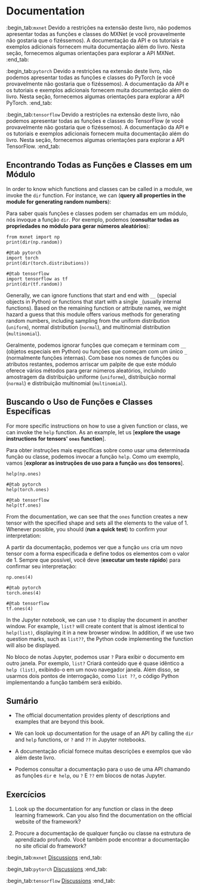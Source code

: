 # Documentation
:begin_tab:`mxnet`
Devido a restrições na extensão deste livro, não podemos apresentar todas as funções e classes do MXNet (e você provavelmente não gostaria que o fizéssemos). A documentação da API e os tutoriais e exemplos adicionais fornecem muita documentação além do livro. Nesta seção, fornecemos algumas orientações para explorar a API MXNet.
:end_tab:

:begin_tab:`pytorch`
Devido a restrições na extensão deste livro, não podemos apresentar todas as funções e classes do PyTorch (e você provavelmente não gostaria que o fizéssemos). A documentação da API e os tutoriais e exemplos adicionais fornecem muita documentação além do livro. Nesta seção, fornecemos algumas orientações para explorar a API PyTorch.
:end_tab:

:begin_tab:`tensorflow`
Devido a restrições na extensão deste livro, não podemos apresentar todas as funções e classes do TensorFlow (e você provavelmente não gostaria que o fizéssemos). A documentação da API e os tutoriais e exemplos adicionais fornecem muita documentação além do livro. Nesta seção, fornecemos algumas orientações para explorar a API TensorFlow.
:end_tab:


## Encontrando Todas as Funções e Classes em um Módulo

In order to know which functions and classes can be called in a module, we
invoke the `dir` function. For instance, we can (**query all properties in the
module for generating random numbers**):

Para saber quais funções e classes podem ser chamadas em um módulo, nós
invoque a função `dir`. Por exemplo, podemos (**consultar todas as propriedades no
módulo para gerar números aleatórios**):

```{.python .input  n=1}
from mxnet import np
print(dir(np.random))
```

```{.python .input  n=1}
#@tab pytorch
import torch
print(dir(torch.distributions))
```

```{.python .input  n=1}
#@tab tensorflow
import tensorflow as tf
print(dir(tf.random))
```

Generally, we can ignore functions that start and end with `__` (special objects in Python) or functions that start with a single `_`(usually internal functions). Based on the remaining function or attribute names, we might hazard a guess that this module offers various methods for generating random numbers, including sampling from the uniform distribution (`uniform`), normal distribution (`normal`), and multinomial distribution  (`multinomial`).

Geralmente, podemos ignorar funções que começam e terminam com `__` (objetos especiais em Python) ou funções que começam com um único `_` (normalmente funções internas). Com base nos nomes de funções ou atributos restantes, podemos arriscar um palpite de que este módulo oferece vários métodos para gerar números aleatórios, incluindo amostragem da distribuição uniforme (`uniforme`), distribuição normal (`normal`) e distribuição multinomial (`multinomial`).

## Buscando o Uso de Funções e Classes Específicas

For more specific instructions on how to use a given function or class, we can invoke the  `help` function. As an example, let us [**explore the usage instructions for tensors' `ones` function**].

Para obter instruções mais específicas sobre como usar uma determinada função ou classe, podemos invocar a função `help`. Como um exemplo, vamos [**explorar as instruções de uso para a função `uns` dos tensores**].

```{.python .input}
help(np.ones)
```

```{.python .input}
#@tab pytorch
help(torch.ones)
```

```{.python .input}
#@tab tensorflow
help(tf.ones)
```

From the documentation, we can see that the `ones` function creates a new tensor with the specified shape and sets all the elements to the value of 1. Whenever possible, you should (**run a quick test**) to confirm your interpretation:

A partir da documentação, podemos ver que a função `uns` cria um novo tensor com a forma especificada e define todos os elementos com o valor de 1. Sempre que possível, você deve (**executar um teste rápido**) para confirmar seu interpretação:

```{.python .input}
np.ones(4)
```

```{.python .input}
#@tab pytorch
torch.ones(4)
```

```{.python .input}
#@tab tensorflow
tf.ones(4)
```

In the Jupyter notebook, we can use `?` to display the document in another
window. For example, `list?` will create content that is almost
identical to `help(list)`, displaying it in a new browser
window. In addition, if we use two question marks, such as
`list??`, the Python code implementing the function will also be
displayed.

No bloco de notas Jupyter, podemos usar `?` Para exibir o documento em outro
janela. Por exemplo, `list?` Criará conteúdo que é quase
idêntico a `help (list)`, exibindo-o em um novo navegador
janela. Além disso, se usarmos dois pontos de interrogação, como
`list ??`, o código Python implementando a função também será
exibido.


## Sumário

* The official documentation provides plenty of descriptions and examples that are beyond this book.
* We can look up documentation for the usage of an API by calling the `dir` and `help` functions, or `?` and `??` in Jupyter notebooks.

* A documentação oficial fornece muitas descrições e exemplos que vão além deste livro.
* Podemos consultar a documentação para o uso de uma API chamando as funções `dir` e` help`, ou `?` E `??` em blocos de notas Jupyter.

## Exercícios

1. Look up the documentation for any function or class in the deep learning framework. Can you also find the documentation on the official website of the framework?

1. Procure a documentação de qualquer função ou classe na estrutura de aprendizado profundo. Você também pode encontrar a documentação no site oficial do framework?


:begin_tab:`mxnet`
[Discussions](https://discuss.d2l.ai/t/38)
:end_tab:

:begin_tab:`pytorch`
[Discussions](https://discuss.d2l.ai/t/39)
:end_tab:

:begin_tab:`tensorflow`
[Discussions](https://discuss.d2l.ai/t/199)
:end_tab:
<!--stackedit_data:
eyJoaXN0b3J5IjpbLTUzNDgwMDgyOF19
-->